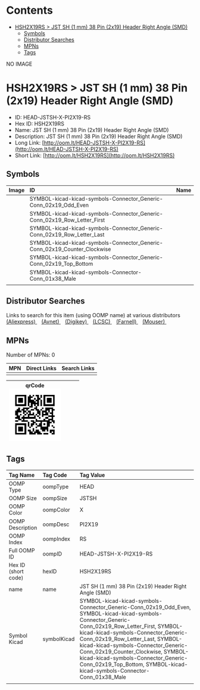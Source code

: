 



Contents
========

* [HSH2X19RS > JST SH (1 mm) 38 Pin (2x19) Header Right Angle (SMD)](#hsh2x19rs--jst-sh-1-mm-38-pin-2x19-header-right-angle-smd)
	* [Symbols](#symbols)
	* [Distributor Searches](#distributor-searches)
	* [MPNs](#mpns)
	* [Tags](#tags)
  
NO IMAGE  
# HSH2X19RS > JST SH (1 mm) 38 Pin (2x19) Header Right Angle (SMD)

- ID: HEAD-JSTSH-X-PI2X19-RS
- Hex ID: HSH2X19RS
- Name: JST SH (1 mm) 38 Pin (2x19) Header Right Angle (SMD)
- Description: JST SH (1 mm) 38 Pin (2x19) Header Right Angle (SMD)
- Long Link: [http://oom.lt/HEAD-JSTSH-X-PI2X19-RS](http://oom.lt/HEAD-JSTSH-X-PI2X19-RS)
- Short Link: [http://oom.lt/HSH2X19RS](http://oom.lt/HSH2X19RS)

## Symbols
  

|Image|ID|Name|
| :--- | :--- | :--- |
|![]()|SYMBOL-kicad-kicad-symbols-Connector_Generic-Conn_02x19_Odd_Even||
|![]()|SYMBOL-kicad-kicad-symbols-Connector_Generic-Conn_02x19_Row_Letter_First||
|![]()|SYMBOL-kicad-kicad-symbols-Connector_Generic-Conn_02x19_Row_Letter_Last||
|![]()|SYMBOL-kicad-kicad-symbols-Connector_Generic-Conn_02x19_Counter_Clockwise||
|![]()|SYMBOL-kicad-kicad-symbols-Connector_Generic-Conn_02x19_Top_Bottom||
|![]()|SYMBOL-kicad-kicad-symbols-Connector-Conn_01x38_Male||
||||

## Distributor Searches
  
Links to search for this item (using OOMP name) at various distributors  
[(Aliexpress) ](https://www.aliexpress.com/wholesale?SearchText=1117JST+SH+1+mm+38+Pin+2x19+Header+Right+Angle+SMD)&nbsp;&nbsp;&nbsp;[(Avnet) ](https://www.avnet.com/shop/us/search/JST+SH+1+mm+38+Pin+2x19+Header+Right+Angle+SMD)&nbsp;&nbsp;&nbsp;[(Digikey) ](https://www.digikey.co.uk/en/products/result?s=JST+SH+1+mm+38+Pin+2x19+Header+Right+Angle+SMD)&nbsp;&nbsp;&nbsp;[(LCSC) ](https://www.lcsc.com/search?q=JST+SH+1+mm+38+Pin+2x19+Header+Right+Angle+SMD)&nbsp;&nbsp;&nbsp;[(Farnell) ](https://uk.farnell.com/search?st=JST+SH+1+mm+38+Pin+2x19+Header+Right+Angle+SMD)&nbsp;&nbsp;&nbsp;[(Mouser) ](https://www.mouser.com/c/?q=JST+SH+1+mm+38+Pin+2x19+Header+Right+Angle+SMD)&nbsp;&nbsp;&nbsp;
## MPNs
  
Number of MPNs: 0  

|MPN|Direct Links|Search Links|
| :--- | :--- | :--- |
||||
  

|qrCode<br>[![](https://raw.githubusercontent.com/oomlout/oomlout_OOMP_parts_V2/main/HEAD/JSTSH/X/PI2X19/RS/qrCode_140.png)](https://github.com/oomlout/oomlout_OOMP_parts_V2/tree/main/HEAD/JSTSH/X/PI2X19/RS/qrCode.png)||||
| :---: | :---: | :---: | :---: |

## Tags
  

|Tag Name|Tag Code|Tag Value|
| :--- | :--- | :--- |
|OOMP Type|oompType|HEAD|
|OOMP Size|oompSize|JSTSH|
|OOMP Color|oompColor|X|
|OOMP Description|oompDesc|PI2X19|
|OOMP Index|oompIndex|RS|
|Full OOMP ID|oompID|HEAD-JSTSH-X-PI2X19-RS|
|Hex ID (short code)|hexID|HSH2X19RS|
|name|name|JST SH (1 mm) 38 Pin (2x19) Header Right Angle (SMD)|
|Symbol Kicad|symbolKicad|SYMBOL-kicad-kicad-symbols-Connector_Generic-Conn_02x19_Odd_Even, SYMBOL-kicad-kicad-symbols-Connector_Generic-Conn_02x19_Row_Letter_First, SYMBOL-kicad-kicad-symbols-Connector_Generic-Conn_02x19_Row_Letter_Last, SYMBOL-kicad-kicad-symbols-Connector_Generic-Conn_02x19_Counter_Clockwise, SYMBOL-kicad-kicad-symbols-Connector_Generic-Conn_02x19_Top_Bottom, SYMBOL-kicad-kicad-symbols-Connector-Conn_01x38_Male|
||||

